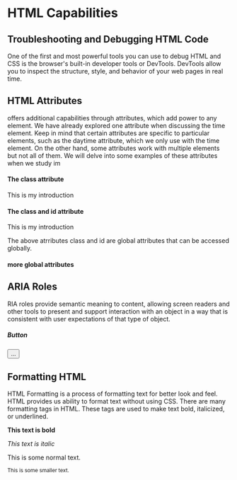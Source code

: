 # HTML Capabilities

## Troubleshooting and Debugging HTML Code

One of the first and most powerful tools you can use to debug HTML and CSS is the browser's built-in developer tools or DevTools. DevTools allow you to inspect the structure, style, and behavior of your web pages in real time.

## HTML Attributes

offers additional capabilities through attributes, which add power to any element. We have already explored one attribute when discussing the time element. Keep in mind that certain attributes are specific to particular elements, such as the daytime attribute, which we only use with the time element. On the other hand, some attributes work with multiple elements but not all of them. We will delve into some examples of these attributes when we study im

#### The class attribute 

<p class="intro">This is my introduction</p>

#### The class and id attribute

<p class="intro" id="article-ntro"> This is my introduction </p>

The above atrributes class and id are global attributes that can be accessed globally.

#### more global attributes

<html lang="US-ENG" dir="root"></html>

## ARIA Roles

RIA roles provide semantic meaning to content, allowing screen readers and other tools to present and support interaction with an object in a way that is consistent with user expectations of that type of object. 

##### Button

<button aria-pressed=true>...</button>


## Formatting HTML

HTML Formatting is a process of formatting text for better look and feel. HTML provides us ability to format text without using CSS. There are many formatting tags in HTML. These tags are used to make text bold, italicized, or underlined.

<p><b>This text is bold</b></p>

<p><i>This text is italic</i></p>

<p>This is some normal text.</p>

<p><small>This is some smaller text.</small></p>


